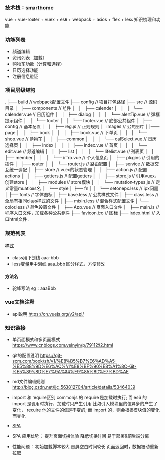 ### 技术栈：smarthome
vue + vue-router + vuex + es6 + webpack + axios + flex + less 知识梳理和功能

### 功能列表
- 频道编辑
- 资讯列表（加载）
- 购物车功能（计算和选择）
- 日历选择功能
- 注册信息验证

### 项目层级结构
.
├── build                                       // webpack配置文件
├── config                                      // 项目打包路径
├── src                                         // 源码目录
│   ├── components                              // 组件
│   │   ├── calender
│   │   │   └── calender.vue                    // 日历组件
│   │   ├── dialog
│   │   │   └── alertTip.vue                    // 弹框提示组件
│   │   └── footer
│   │       └── footer.vue                      // 底部公共组件
│   ├── config                                  // 基本配置
│   │   ├── reg.js                              // 正则规则
│   images                                      // 公共图片
│   |——page
│   │   ├── book
│   │   │   ├── book.vue                        // 下单页
│   │   │   └── shop.vue                        // 购物车
│   │   ├── common
│   │   │   └── calSelect.vue                    // 日历选择页
│   │   ├── index
│   │   │   ├── index.vue                       // 首页
│   │   │   └── edit.vue                        // 频道编辑
│   │   ├── list
│   │   │   └── lifelist.vue                    // 列表页
│   │   ├── member
│   │   │   └── infro.vue                       // 个人信息页
│   ├── plugins                                 // 引用的插件
│   ├── router
│   │   └── router.js                           // 路由配置
│   ├── service                                 // 数据交互统一调配
│   ├── store                                   // vuex的状态管理
│   │   ├── action.js                           // 配置actions
│   │   ├── getters.js                          // 配置getters
│   │   ├── store.js                            // 引用vuex，创建store
│   │   ├── modules                             // store模块
│   │   └── mutation-types.js                   // 定义常量muations名
│   └── style
│       ├── fn
│       │   └── setonepx.less                   // ipx问题
│       ├── fonts                               // 字体图标
│       ├── base.less                           // 公共样式文件
│       ├── class.less                          // 全局有相同class样式的文件
│       ├── mixin.less                          // 混合样式配置文件
│       └── color.less                          // 颜色设置文件
│   ├── App.vue                                 // 页面入口文件
│   ├── main.js                                 // 程序入口文件，加载各种公共组件
├── favicon.ico                                 // 图标
├── index.html                                  // 入口html文件
.

### 规范列表
#### 样式
- class用下划线 aaa-bbb
- less变量用中划线 aaa_bbb
区分样式，方便修改
#### 方法名
- 驼峰写法 eg：aaaBbb



### vue文档注释
- api说明 https://cn.vuejs.org/v2/api/




### 知识链接
* 单页面模式和多页面模式
https://www.cnblogs.com/veinyin/p/7911292.html

* git的配置说明
https://git-scm.com/book/zh/v1/%E8%B5%B7%E6%AD%A5-%E5%88%9D%E6%AC%A1%E8%BF%90%E8%A1%8C-Git-%E5%89%8D%E7%9A%84%E9%85%8D%E7%BD%AE

* md文件编辑规则
http://blog.csdn.net/ljc_563812704/article/details/53464039

* import 和 require区别
commonjs 的 require 是加载时执行; 而 es6 的 import 是调用时执行，加载时只产生引用
比如引入模块里的值异步的产生了变化， require 他的文件的值是不变的; 而 import 的，则会根据模块值的变化而变化


* [SPA](http://web.jobbole.com/94065/)

- SPA 应用优势；
提升页面切换体验
降低切换时间
易于部署&前后端分离

- 性能问题：
初始加载脚本较大
首屏空白时间较长
页面返回时，数据被动重新拉取


